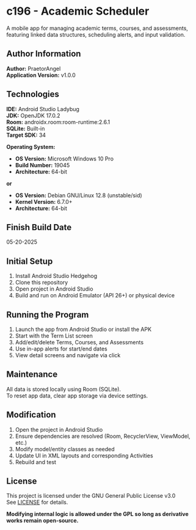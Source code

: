 # c196 - Academic Scheduler

A mobile app for managing academic terms, courses, and assessments, featuring linked data structures, scheduling alerts, and input validation.

## Author Information  
**Author:** PraetorAngel  
**Application Version:** v1.0.0  

## Technologies  
**IDE:** Android Studio Ladybug  
**JDK:** OpenJDK 17.0.2  
**Room:** androidx.room:room-runtime:2.6.1  
**SQLite:** Built-in  
**Target SDK:** 34  

**Operating System:**  
- **OS Version:** Microsoft Windows 10 Pro  
- **Build Number:** 19045  
- **Architecture:** 64-bit  

**or**

- **OS Version:** Debian GNU/Linux 12.8 (unstable/sid)  
- **Kernel Version:** 6.7.0+  
- **Architecture:** 64-bit  

## Finish Build Date  
05-20-2025

## Initial Setup  
1.	Install Android Studio Hedgehog  
2.	Clone this repository  
3.	Open project in Android Studio  
4.	Build and run on Android Emulator (API 26+) or physical device  

## Running the Program  
1.	Launch the app from Android Studio or install the APK  
2.	Start with the Term List screen  
3.	Add/edit/delete Terms, Courses, and Assessments  
4.	Use in-app alerts for start/end dates  
5.	View detail screens and navigate via click  

## Maintenance  
All data is stored locally using Room (SQLite).  
To reset app data, clear app storage via device settings.  

## Modification  
1.	Open the project in Android Studio  
2.	Ensure dependencies are resolved (Room, RecyclerView, ViewModel, etc.)  
3.	Modify model/entity classes as needed  
4.	Update UI in XML layouts and corresponding Activities  
5.	Rebuild and test  

## License  
This project is licensed under the GNU General Public License v3.0  
See [LICENSE](LICENSE) for details.

**Modifying internal logic is allowed under the GPL so long as derivative works remain open-source.**